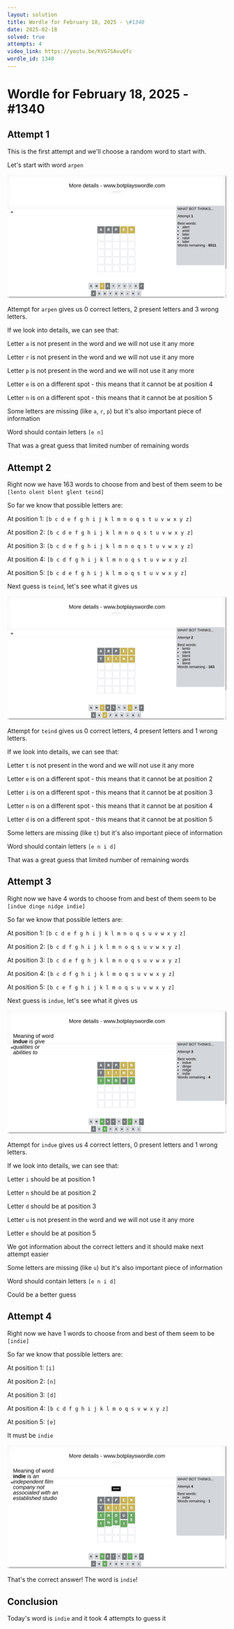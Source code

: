 ```yaml
---
layout: solution
title: Wordle for February 18, 2025 - \#1340
date: 2025-02-18
solved: true
attempts: 4
video_link: https://youtu.be/KVG7SAvuQfc
wordle_id: 1340
---
```


# Wordle for February 18, 2025 - \#1340

## Attempt 1

This is the first attempt and we'll choose a random word to start with.

Let's start with word `arpen`

![Attempt 1](2025-02-18/attempt-1.png)

Attempt for `arpen` gives us 0 correct letters, 2 present letters and 3 wrong letters.

If we look into details, we can see that:

Letter `a` is not present in the word and we will not use it any more

Letter `r` is not present in the word and we will not use it any more

Letter `p` is not present in the word and we will not use it any more

Letter `e` is on a different spot - this means that it cannot be at position 4

Letter `n` is on a different spot - this means that it cannot be at position 5

Some letters are missing (like `a`, `r`, `p`) but it's also important piece of information

Word should contain letters `[e n]`

That was a great guess that limited number of remaining words



## Attempt 2

Right now we have 163 words to choose from and best of them seem to be `[lento olent blent glent teind]`

So far we know that possible letters are:

At position 1: `[b c d e f g h i j k l m n o q s t u v w x y z]`

At position 2: `[b c d e f g h i j k l m n o q s t u v w x y z]`

At position 3: `[b c d e f g h i j k l m n o q s t u v w x y z]`

At position 4: `[b c d f g h i j k l m n o q s t u v w x y z]`

At position 5: `[b c d e f g h i j k l m o q s t u v w x y z]`

Next guess is `teind`, let's see what it gives us

![Attempt 2](2025-02-18/attempt-2.png)

Attempt for `teind` gives us 0 correct letters, 4 present letters and 1 wrong letters.

If we look into details, we can see that:

Letter `t` is not present in the word and we will not use it any more

Letter `e` is on a different spot - this means that it cannot be at position 2

Letter `i` is on a different spot - this means that it cannot be at position 3

Letter `n` is on a different spot - this means that it cannot be at position 4

Letter `d` is on a different spot - this means that it cannot be at position 5

Some letters are missing (like `t`) but it's also important piece of information

Word should contain letters `[e n i d]`

That was a great guess that limited number of remaining words



## Attempt 3

Right now we have 4 words to choose from and best of them seem to be `[indue dinge nidge indie]`

So far we know that possible letters are:

At position 1: `[b c d e f g h i j k l m n o q s u v w x y z]`

At position 2: `[b c d f g h i j k l m n o q s u v w x y z]`

At position 3: `[b c d e f g h j k l m n o q s u v w x y z]`

At position 4: `[b c d f g h i j k l m o q s u v w x y z]`

At position 5: `[b c e f g h i j k l m o q s u v w x y z]`

Next guess is `indue`, let's see what it gives us

![Attempt 3](2025-02-18/attempt-3.png)

Attempt for `indue` gives us 4 correct letters, 0 present letters and 1 wrong letters.

If we look into details, we can see that:

Letter `i` should be at position 1

Letter `n` should be at position 2

Letter `d` should be at position 3

Letter `u` is not present in the word and we will not use it any more

Letter `e` should be at position 5

We got information about the correct letters and it should make next attempt easier

Some letters are missing (like `u`) but it's also important piece of information

Word should contain letters `[e n i d]`

Could be a better guess



## Attempt 4

Right now we have 1 words to choose from and best of them seem to be `[indie]`

So far we know that possible letters are:

At position 1: `[i]`

At position 2: `[n]`

At position 3: `[d]`

At position 4: `[b c d f g h i j k l m o q s v w x y z]`

At position 5: `[e]`

It must be `indie`

![Attempt 4](2025-02-18/attempt-4.png)

That's the correct answer! The word is `indie`!

## Conclusion

Today's word is `indie` and it took 4 attempts to guess it


